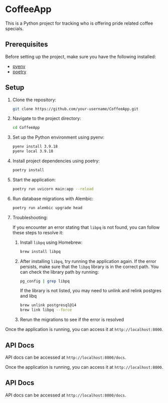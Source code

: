 # CoffeeApp

This is a Python project for tracking who is offering pride related coffee specials.  
## Prerequisites
Before setting up the project, make sure you have the following installed:
- [pyenv](https://github.com/pyenv/pyenv)
- [poetry](https://python-poetry.org/)
## Setup
1. Clone the repository:

	```bash
	git clone https://github.com/your-username/CoffeeApp.git
	```
2. Navigate to the project directory:

	```bash
	cd CoffeeApp
	```
3. Set up the Python environment using pyenv:

	```bash
	pyenv install 3.9.18
	pyenv local 3.9.18
	```
4. Install project dependencies using poetry:

	```bash
	poetry install
	```
5. Start the application:

	```bash
	poetry run uvicorn main:app --reload
	```
6. Run database migrations with Alembic:

	```bash
	poetry run alembic upgrade head
	```
7. Troubleshooting:

	If you encounter an error stating that `libpq` is not found, you can follow these steps to resolve it:

	1. Install `libpq` using Homebrew:
		```bash
		brew install libpq
		```
	2. After installing `libpq`, try running the application again. If the error persists, make sure that the `libpq` library is in the correct path. You can check the library path by running:

		```bash
		pg_config | grep libpq
		```

		If the library is not listed, you may need to unlink and relink postgres and libq 

		```bash
		brew unlink postgresql@14
		brew link libpq --force
		```

	3. Rerun the migrations to see if the error is resolved

Once the application is running, you can access it at `http://localhost:8000`.
## API Docs
API docs can be accessed at `http://localhost:8000/docs`. 



Once the application is running, you can access it at `http://localhost:8000`.

## API Docs

API docs can be accessed at `http://localhost:8000/docs`. 
